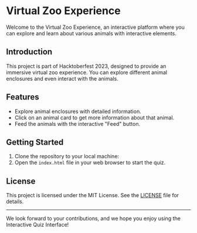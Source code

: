 # Virtual Zoo Experience

Welcome to the Virtual Zoo Experience, an interactive platform where you can explore and learn about various animals with interactive elements.

## Introduction

This project is part of Hacktoberfest 2023, designed to provide an immersive virtual zoo experience. You can explore different animal enclosures and even interact with the animals.

## Features

- Explore animal enclosures with detailed information.
- Click on an animal card to get more information about that animal.
- Feed the animals with the interactive "Feed" button.

## Getting Started

1. Clone the repository to your local machine:
2. Open the `index.html` file in your web browser to start the quiz.

## License

This project is licensed under the MIT License. See the [LICENSE](LICENSE) file for details.

---

We look forward to your contributions, and we hope you enjoy using the Interactive Quiz Interface!